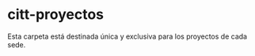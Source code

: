 citt-proyectos
==============

Esta carpeta está destinada única y exclusiva para los proyectos de cada sede.


